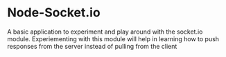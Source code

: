 Node-Socket.io
==============

A basic application to experiment and play around with the socket.io module. Experiementing with this module will help in learning how to push responses from the server instead of pulling from the client
